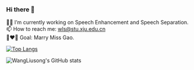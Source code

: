### Hi there 👋

<!--
**WangLiusong/WangLiusong** is a ✨ _special_ ✨ repository because its `README.md` (this file) appears on your GitHub profile.


- 🧑‍💻 I’m currently working on Speech Enhancement and Speech Separation ...
- 📫 How to reach me: wls@stu.xju.edu.cn ...
- 👩‍❤️‍👨 Goal: Marry Miss Gao.
-->
🧑‍💻 I’m currently working on Speech Enhancement and Speech Separation.  
📫 How to reach me: wls@stu.xju.edu.cn   
👩‍❤️‍👨 Goal: Marry Miss Gao.  
  
[![Top Langs](https://github-readme-stats.vercel.app/api/top-langs/?username=wangliusong&layout=compact)](https://github.com/wangliusong/github-readme-stats)  

![WangLiusong's GitHub stats](https://github-readme-stats.vercel.app/api?username=wangliusong&show_icons=true&theme=dark)  

<!--
**Languages, OS and Tools:**  
python/python-original.svg"alt="python"width="40"height="40"/>
-->
